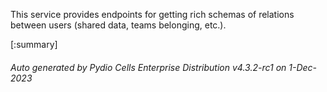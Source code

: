 






This service provides endpoints for getting rich schemas of relations between users (shared data, teams belonging, etc.).

[:summary]

###### Auto generated by Pydio Cells Enterprise Distribution v4.3.2-rc1 on 1-Dec-2023
